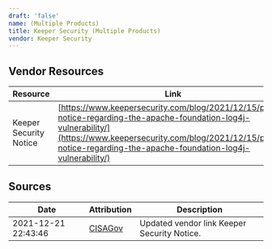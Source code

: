 ```yaml
---
draft: 'false'
name: (Multiple Products)
title: Keeper Security (Multiple Products)
vendor: Keeper Security
---
```


## Vendor Resources
| Resource | Link |
| --- | --- |
| Keeper Security Notice | [https://www.keepersecurity.com/blog/2021/12/15/public-notice-regarding-the-apache-foundation-log4j-vulnerability/](https://www.keepersecurity.com/blog/2021/12/15/public-notice-regarding-the-apache-foundation-log4j-vulnerability/) |



## Sources
| Date | Attribution | Description |
| --- | --- | --- |
| 2021-12-21 22:43:46 | [CISAGov](https://raw.githubusercontent.com/cisagov/log4j-affected-db/develop/README.md) | Updated vendor link Keeper Security Notice.  |
